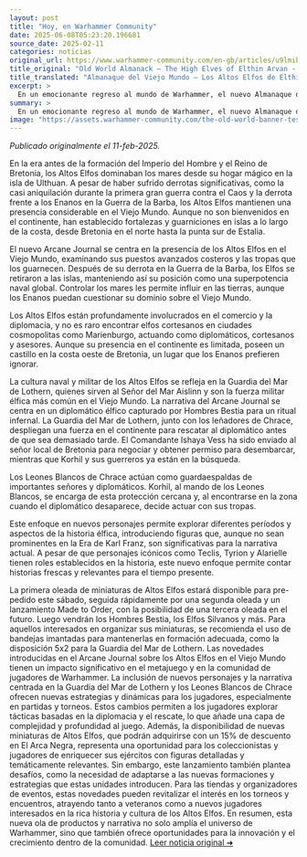```yaml
---
layout: post
title: "Hoy, en Warhammer Community"
date: 2025-06-08T05:23:20.196681
source_date: 2025-02-11
categories: noticias
original_url: https://www.warhammer-community.com/en-gb/articles/u9lmibri/old-world-almanack-the-high-elves-of-elthin-arvan/
title_original: "Old World Almanack – The High Elves of Elthin Arvan - Warhammer Community"
title_translated: "Almanaque del Viejo Mundo – Los Altos Elfos de Elthin Arvan - Comunidad Warhammer"
excerpt: >
  En un emocionante regreso al mundo de Warhammer, el nuevo Almanaque del Viejo Mundo nos sumerge en la fascinante historia de los Altos Elfos y su influencia en el Viejo Mundo. Desde sus poderosas fortalezas costeras hasta su dominio naval, los Altos Elfos han mantenido su presencia a lo largo de los siglos, incluso tras su retirada de las tierras de Elthin Arvan. Con un enfoque en la Guardia del Mar de Lothern y la diplomacia elfa, este libro promete explorar las intrincadas relaciones y tensiones con otras culturas, como los Enanos. La narrativa se centra en una misión de rescate llena de acción, con el comandante Ishaya Vess y los intrépidos Leones Blancos de Chrace, que buscan salvar a un diplomático elfo capturado. Prepárate para una aventura épica que redefine el poder y la influencia de los Altos Elfos en el Viejo Mundo.
summary: >
  En un emocionante regreso al mundo de Warhammer, el nuevo Almanaque del Viejo Mundo nos sumerge en la fascinante historia de los Altos Elfos y su influencia en el Viejo Mundo. Desde sus poderosas fortalezas costeras hasta su dominio naval, los Altos Elfos han mantenido su presencia a lo largo de los siglos, incluso tras su retirada de las tierras de Elthin Arvan. Con un enfoque en la Guardia del Mar de Lothern y la diplomacia elfa, este libro promete explorar las intrincadas relaciones y tensiones con otras culturas, como los Enanos. La narrativa se centra en una misión de rescate llena de acción, con el comandante Ishaya Vess y los intrépidos Leones Blancos de Chrace, que buscan salvar a un diplomático elfo capturado. Prepárate para una aventura épica que redefine el poder y la influencia de los Altos Elfos en el Viejo Mundo.
image: "https://assets.warhammer-community.com/the-old-world-banner-test.jpg"
---
```


*Publicado originalmente el 11-feb-2025.*

En la era antes de la formación del Imperio del Hombre y el Reino de Bretonia, los Altos Elfos dominaban los mares desde su hogar mágico en la isla de Ulthuan. A pesar de haber sufrido derrotas significativas, como la casi aniquilación durante la primera gran guerra contra el Caos y la derrota frente a los Enanos en la Guerra de la Barba, los Altos Elfos mantienen una presencia considerable en el Viejo Mundo. Aunque no son bienvenidos en el continente, han establecido fortalezas y guarniciones en islas a lo largo de la costa, desde Bretonia en el norte hasta la punta sur de Estalia.

El nuevo Arcane Journal se centra en la presencia de los Altos Elfos en el Viejo Mundo, examinando sus puestos avanzados costeros y las tropas que los guarnecen. Después de su derrota en la Guerra de la Barba, los Elfos se retiraron a las islas, manteniendo así su posición como una superpotencia naval global. Controlar los mares les permite influir en las tierras, aunque los Enanos puedan cuestionar su dominio sobre el Viejo Mundo.

Los Altos Elfos están profundamente involucrados en el comercio y la diplomacia, y no es raro encontrar elfos cortesanos en ciudades cosmopolitas como Marienburgo, actuando como diplomáticos, cortesanos y asesores. Aunque su presencia en el continente es limitada, poseen un castillo en la costa oeste de Bretonia, un lugar que los Enanos prefieren ignorar.

La cultura naval y militar de los Altos Elfos se refleja en la Guardia del Mar de Lothern, quienes sirven al Señor del Mar Aislinn y son la fuerza militar élfica más común en el Viejo Mundo. La narrativa del Arcane Journal se centra en un diplomático élfico capturado por Hombres Bestia para un ritual infernal. La Guardia del Mar de Lothern, junto con los leñadores de Chrace, despliegan una fuerza en el continente para rescatar al diplomático antes de que sea demasiado tarde. El Comandante Ishaya Vess ha sido enviado al señor local de Bretonia para negociar y obtener permiso para desembarcar, mientras que Korhil y sus guerreros ya están en la búsqueda.

Los Leones Blancos de Chrace actúan como guardaespaldas de importantes señores y diplomáticos. Korhil, al mando de los Leones Blancos, se encarga de esta protección cercana y, al encontrarse en la zona cuando el diplomático desaparece, decide actuar con sus tropas.

Este enfoque en nuevos personajes permite explorar diferentes períodos y aspectos de la historia élfica, introduciendo figuras que, aunque no sean prominentes en la Era de Karl Franz, son significativas para la narrativa actual. A pesar de que personajes icónicos como Teclis, Tyrion y Alarielle tienen roles establecidos en la historia, este nuevo enfoque permite contar historias frescas y relevantes para el tiempo presente.

La primera oleada de miniaturas de Altos Elfos estará disponible para pre-pedido este sábado, seguida rápidamente por una segunda oleada y un lanzamiento Made to Order, con la posibilidad de una tercera oleada en el futuro. Luego vendrán los Hombres Bestia, los Elfos Silvanos y más. Para aquellos interesados en organizar sus miniaturas, se recomienda el uso de bandejas imantadas para mantenerlas en formación adecuada, como la disposición 5x2 para la Guardia del Mar de Lothern.
Las novedades introducidas en el Arcane Journal sobre los Altos Elfos en el Viejo Mundo tienen un impacto significativo en el metajuego y en la comunidad de jugadores de Warhammer. La inclusión de nuevos personajes y la narrativa centrada en la Guardia del Mar de Lothern y los Leones Blancos de Chrace ofrecen nuevas estrategias y dinámicas para los jugadores, especialmente en partidas y torneos. Estos cambios permiten a los jugadores explorar tácticas basadas en la diplomacia y el rescate, lo que añade una capa de complejidad y profundidad al juego. Además, la disponibilidad de nuevas miniaturas de Altos Elfos, que podrán adquirirse con un 15% de descuento en El Arca Negra, representa una oportunidad para los coleccionistas y jugadores de enriquecer sus ejércitos con figuras detalladas y temáticamente relevantes. Sin embargo, este lanzamiento también plantea desafíos, como la necesidad de adaptarse a las nuevas formaciones y estrategias que estas unidades introducen. Para las tiendas y organizadores de eventos, estas novedades pueden revitalizar el interés en los torneos y encuentros, atrayendo tanto a veteranos como a nuevos jugadores interesados en la rica historia y cultura de los Altos Elfos. En resumen, esta nueva ola de productos y narrativa no solo amplía el universo de Warhammer, sino que también ofrece oportunidades para la innovación y el crecimiento dentro de la comunidad.
[Leer noticia original ➜](https://www.warhammer-community.com/en-gb/articles/u9lmibri/old-world-almanack-the-high-elves-of-elthin-arvan/)

